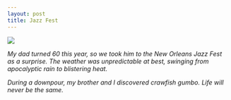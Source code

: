 ```yaml
---
layout: post
title: Jazz Fest
---
```


![](https://40.media.tumblr.com/3895a34ae56f4d47d5c0b2ae74703480/tumblr_ns4dhoMFgy1rloozgo2_1280.jpg)

_My dad turned 60 this year, so we took him to the New Orleans Jazz Fest as a surprise. The weather was unpredictable at best, swinging from apocalyptic rain to blistering heat._<br /> 

_During a downpour, my brother and I discovered crawfish gumbo. Life will never be the same._
